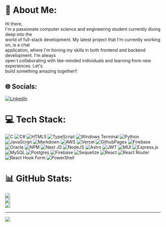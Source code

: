 # 💫 About Me:
Hi there,<br>I'm a passionate computer science and engineering student currently diving deep into the<br>world of full-stack development. My latest project that I'm currently working on, is a chat<br>application, where I'm honing my skills in both frontend and backend development. I'm always<br>open t collaborating with like-minded individuals and learning from new experiences. Let's<br>build something amazing together!! 


## 🌐 Socials:
[![LinkedIn](https://img.shields.io/badge/LinkedIn-%230077B5.svg?logo=linkedin&logoColor=white)](https://www.linkedin.com/in/francisco-sandovalh/) 

# 💻 Tech Stack:
![C](https://img.shields.io/badge/c-%2300599C.svg?style=for-the-badge&logo=c&logoColor=white) ![C#](https://img.shields.io/badge/c%23-%23239120.svg?style=for-the-badge&logo=csharp&logoColor=white) ![HTML5](https://img.shields.io/badge/html5-%23E34F26.svg?style=for-the-badge&logo=html5&logoColor=white) ![TypeScript](https://img.shields.io/badge/typescript-%23007ACC.svg?style=for-the-badge&logo=typescript&logoColor=white) ![Windows Terminal](https://img.shields.io/badge/Windows%20Terminal-%234D4D4D.svg?style=for-the-badge&logo=windows-terminal&logoColor=white) ![Python](https://img.shields.io/badge/python-3670A0?style=for-the-badge&logo=python&logoColor=ffdd54) ![JavaScript](https://img.shields.io/badge/javascript-%23323330.svg?style=for-the-badge&logo=javascript&logoColor=%23F7DF1E) ![Markdown](https://img.shields.io/badge/markdown-%23000000.svg?style=for-the-badge&logo=markdown&logoColor=white) ![AWS](https://img.shields.io/badge/AWS-%23FF9900.svg?style=for-the-badge&logo=amazon-aws&logoColor=white) ![Vercel](https://img.shields.io/badge/vercel-%23000000.svg?style=for-the-badge&logo=vercel&logoColor=white) ![GithubPages](https://img.shields.io/badge/github%20pages-121013?style=for-the-badge&logo=github&logoColor=white) ![Firebase](https://img.shields.io/badge/firebase-%23039BE5.svg?style=for-the-badge&logo=firebase) ![Oracle](https://img.shields.io/badge/Oracle-F80000?style=for-the-badge&logo=oracle&logoColor=white) ![NPM](https://img.shields.io/badge/NPM-%23CB3837.svg?style=for-the-badge&logo=npm&logoColor=white) ![Next JS](https://img.shields.io/badge/Next-black?style=for-the-badge&logo=next.js&logoColor=white) ![NodeJS](https://img.shields.io/badge/node.js-6DA55F?style=for-the-badge&logo=node.js&logoColor=white) ![Astro](https://img.shields.io/badge/astro-%232C2052.svg?style=for-the-badge&logo=astro&logoColor=white) ![JWT](https://img.shields.io/badge/JWT-black?style=for-the-badge&logo=JSON%20web%20tokens) ![MUI](https://img.shields.io/badge/MUI-%230081CB.svg?style=for-the-badge&logo=mui&logoColor=white) ![Express.js](https://img.shields.io/badge/express.js-%23404d59.svg?style=for-the-badge&logo=express&logoColor=%2361DAFB) ![MySQL](https://img.shields.io/badge/mysql-4479A1.svg?style=for-the-badge&logo=mysql&logoColor=white) ![Postgres](https://img.shields.io/badge/postgres-%23316192.svg?style=for-the-badge&logo=postgresql&logoColor=white) ![Firebase](https://img.shields.io/badge/firebase-a08021?style=for-the-badge&logo=firebase&logoColor=ffcd34) ![Sequelize](https://img.shields.io/badge/Sequelize-52B0E7?style=for-the-badge&logo=Sequelize&logoColor=white) ![React](https://img.shields.io/badge/react-%2320232a.svg?style=for-the-badge&logo=react&logoColor=%2361DAFB) ![React Router](https://img.shields.io/badge/React_Router-CA4245?style=for-the-badge&logo=react-router&logoColor=white) ![React Hook Form](https://img.shields.io/badge/React%20Hook%20Form-%23EC5990.svg?style=for-the-badge&logo=reacthookform&logoColor=white) ![PowerShell](https://img.shields.io/badge/PowerShell-%235391FE.svg?style=for-the-badge&logo=powershell&logoColor=white)
# 📊 GitHub Stats:
![](https://github-readme-stats.vercel.app/api?username=fransandooo&theme=one_dark_pro&hide_border=false&include_all_commits=true&count_private=true)<br/>
![](https://github-readme-streak-stats.herokuapp.com/?user=fransandooo&theme=one_dark_pro&hide_border=false)<br/>
![](https://github-readme-stats.vercel.app/api/top-langs/?username=fransandooo&theme=one_dark_pro&hide_border=false&include_all_commits=true&count_private=true&layout=compact)

---
[![](https://visitcount.itsvg.in/api?id=fransandooo&icon=2&color=12)](https://visitcount.itsvg.in)

<!-- Proudly created with GPRM ( https://gprm.itsvg.in ) -->
